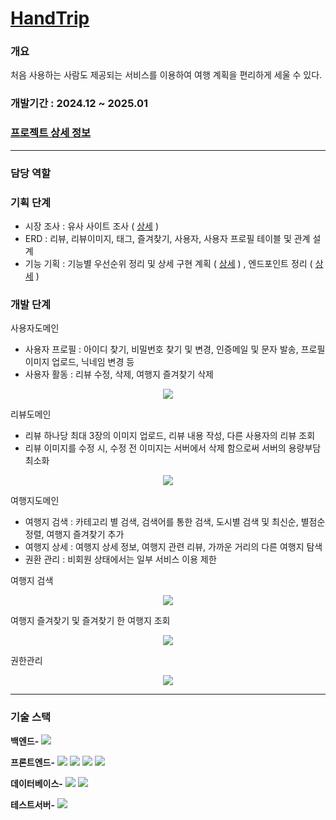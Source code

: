 
# [HandTrip](https://github.com/SeoKai/HandTrip_BN)

### 개요
처음 사용하는 사람도 제공되는 서비스를 이용하여 여행 계획을 편리하게 세울 수 있다.

### 개발기간 : 2024.12 ~ 2025.01

### [프로젝트 상세 정보](https://github.com/SeoKai/HandTrip_BN)

---
### 담당 역할
### 기획 단계

- 시장 조사 : 유사 사이트 조사 ( [상세](https://seong-kai.notion.site/14dfcab0377c80baad01c2f7a5901ccb) )
- ERD : 리뷰, 리뷰이미지, 태그, 즐겨찾기, 사용자, 사용자 프로필 테이블 및 관계 설계
- 기능 기획 : 기능별 우선순위 정리 및 상세 구현 계획 ( [상세](https://seong-kai.notion.site/4c8cd6966f054a5d827b1437a2e56a78?pvs=74) ) , 엔드포인트 정리 ( [상세](https://seong-kai.notion.site/154fcab0377c803b83b2e7b159524940?pvs=74) )


### 개발 단계 

사용자도메인
-	사용자 프로필 : 아이디 찾기, 비밀번호 찾기 및 변경, 인증메일 및 문자 발송, 프로필 이미지 업로드, 닉네임 변경 등
-	사용자 활동 : 리뷰 수정, 삭제, 여행지 즐겨찾기 삭제

<p align="center">
  <img src="https://github.com/user-attachments/assets/4a18b669-1b16-44f8-8bf7-d9b994a032a4">
</p>

리뷰도메인 
-	리뷰 하나당 최대 3장의 이미지 업로드, 리뷰 내용 작성, 다른 사용자의 리뷰 조회
-	리뷰 이미지를 수정 시, 수정 전 이미지는 서버에서 삭제 함으로써 서버의 용량부담 최소화
<p align="center">
  <img src="https://github.com/user-attachments/assets/01cad4e4-68d7-4a07-b9f7-ef68b9d5c48a">
</p>



여행지도메인 
-	여행지 검색 : 카테고리 별 검색, 검색어를 통한 검색, 도시별 검색 및 최신순, 별점순 정렬, 여행지 즐겨찾기 추가
-	여행지 상세 : 여행지 상세 정보, 여행지 관련 리뷰, 가까운 거리의 다른 여행지 탐색
-	권환 관리 : 비회원 상태에서는 일부 서비스 이용 제한


여행지 검색
<p align="center">
  <img src="https://github.com/user-attachments/assets/143a22b6-3844-4a26-9745-91eac2a7a2cc">
</p>

여행지 즐겨찾기 및 즐겨찾기 한 여행지 조회
<p align="center">
  <img src="https://github.com/user-attachments/assets/92baaef9-1fff-4505-ae7b-a1ed9c83a1d9">
</p>

권한관리
<p align="center">
  <img src="https://github.com/user-attachments/assets/4e3ef583-353b-483a-92a1-7a95019057f5">
</p>

---

### 기술 스택

**백엔드-**
<img src="https://img.shields.io/badge/springboot-6DB33F?style=for-the-badge&logo=springboot&logoColor=white"><br>

**프론트엔드-**
<img src="https://img.shields.io/badge/React-61DAFB?style=for-the-badge&logo=react&logoColor=white"> <img src="https://img.shields.io/badge/HTML5-E34F26?style=for-the-badge&logo=html5&logoColor=white"> <img src="https://img.shields.io/badge/CSS3-1572B6?style=for-the-badge&logo=css3&logoColor=white"> <img src="https://img.shields.io/badge/JavaScript-F7DF1E?style=for-the-badge&logo=javascript&logoColor=black"><br>

**데이터베이스-**
<img src="https://img.shields.io/badge/MySQL-4479A1?style=for-the-badge&logo=mysql&logoColor=white">
<img src="https://img.shields.io/badge/Hibernate-59666C?style=for-the-badge&logo=hibernate&logoColor=white"><br>

**테스트서버-**
<img src="https://img.shields.io/badge/JUnit5-25A162?style=for-the-badge&logo=JUnit5&logoColor=white"><br>
